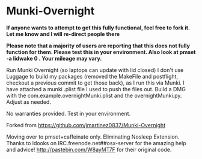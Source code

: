 # Munki-Overnight
**If anyone wants to attempt to get this fully functional, feel free to fork it. Let me know and I will re-direct people there**

**Please note that a majority of users are reporting that this does not fully function for them. Please test this in your environment. Also look at pmset -a lidwake 0 . Your mileage may vary.**

Run Munki Overnight (so laptops can update with lid closed)
I don't use Luggage to build my packages (removed the MakeFile and postflight, checkout a previous commit to get those back), as I run this via Munki. I have attached a munki .plist file I used to push the files out. Build a DMG with the com.example.overnightMunki.plist and the overnightMunki.py. Adjust as needed.

No warranties provided. Test in your environment.

Forked from https://github.com/jmartinez0837/Munki-Overnight

Moving over to pmset+caffeinate only. Eliminating Nosleep Extension.
Thanks to ldooks on IRC.freenode.net##osx-server for the amazing help and advice!
http://pastebin.com/W8ayMT7F for their original code.
